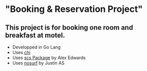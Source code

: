 <h1 font color="black"><b>"Booking & Reservation Project"</b></h1>

<h2>This project is for booking one room and breakfast at motel.</h2>

- Developped in Go Lang
- Uses [chi](github.com/go-chi/chi)
- Uses [scs Package](github.com/alexedwards/scs/v2) by Alex Edwards
- Uses [nosurf](github.com/justinas/nosurf) by Justin AS